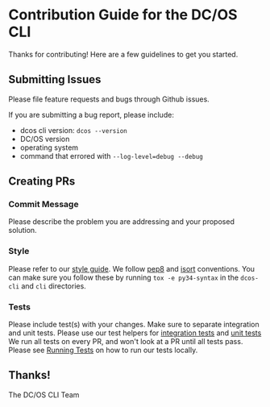 # Contribution Guide for the DC/OS CLI

Thanks for contributing! Here are a few guidelines to get you started.

## Submitting Issues

Please file feature requests and bugs through Github issues.

If you are submitting a bug report, please include:
- dcos cli version: `dcos --version`
- DC/OS version
- operating system
- command that errored with `--log-level=debug --debug`

## Creating PRs

### Commit Message
Please describe the problem you are addressing and your proposed solution.

### Style
Please refer to our [style guide](https://github.com/dcos/dcos-cli/blob/master/STYLEGUIDE.md). We follow [pep8](https://www.python.org/dev/peps/pep-0008/) and [isort](
https://pypi.python.org/pypi/isort) conventions. You can make sure you follow these by running
`tox -e py34-syntax` in the `dcos-cli` and `cli` directories.


### Tests
Please include test(s) with your changes. Make sure to separate integration and unit tests. Please
use our test helpers for [integration tests](
https://github.com/mesosphere/dcos-cli/blob/master/cli/tests/integrations/common.py) and
[unit tests](https://github.com/mesosphere/dcos-cli/blob/master/cli/tests/unit/common.py)
We run all tests on every PR, and won't look at a PR until all tests pass. Please see
[Running Tests](https://github.com/mesosphere/dcos-cli#running-tests) on how to run our tests
locally.


## Thanks!

The DC/OS CLI Team
